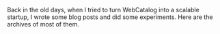 Back in the old days, when I tried to turn WebCatalog into a scalable startup, I wrote some blog posts and did some experiments. Here are the archives of most of them.